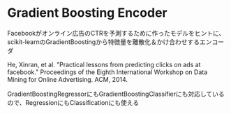 # Gradient Boosting Encoder

Facebookがオンライン広告のCTRを予測するために作ったモデルをヒントに、scikit-learnのGradientBoostingから特徴量を離散化＆かけ合わせするエンコーダ

He, Xinran, et al. "Practical lessons from predicting clicks on ads at facebook." Proceedings of the Eighth International Workshop on Data Mining for Online Advertising. ACM, 2014.

GradientBoostingRegressorにもGradientBoostingClassifierにも対応しているので、RegressionにもClassificationにも使える

